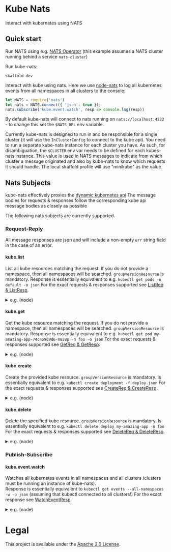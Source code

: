 # Kube Nats

Interact with kubernetes using NATS


## Quick start

Run NATS using e.g. [NATS Operator](https://github.com/nats-io/nats-operator) 
(this example assumes a NATS cluster running behind a service `nats-cluster`)

Run kube-nats:

```
skaffold dev
```

Interact with kube using nats. 
Here we use [node-nats](https://github.com/nats-io/node-nats) to log all kubernetes events from all namespaces in all clusters to the console:

```js
let NATS = require('nats')
let nats = NATS.connect({ 'json': true });
nats.subscribe('kube.event.watch', resp => console.log(resp))
```

By default kube-nats will connect to nats running on `nats://localhost:4222` - to change this set the `$NATS_URL`
env variable. 

Currently kube-nats is designed to run in and be responsible for a single cluster (it will use the `InClusterConfig` to connect to the kube api). 
You need to run a separate kube-nats instance for each cluster you have. As such, for disambiguation, the `$CLUSTER` env var needs to be defined for each
kubes-nats instance. This value is used in NATS messages to indicate from which cluster a message originated and also by 
kube-nats to know which requests it should handle. The local skaffold profile will use "minikube" as the value.

## Nats Subjects

kube-nats effectively proxies the [dynamic kubernetes api](https://github.com/kubernetes/client-go/blob/master/dynamic/interface.go)
The message bodies for requests & responses follow the corresponding kube api message bodies as closely as possible 

The following nats subjects are currently supported.

### Request-Reply

All message responses are json and will include a non-empty `err` string field in the case of an error.

#### kube.list

List all kube resources matching the request. If you do not provide a namespace, then all namespaces will be searched. 
`groupVersionResource` is mandatory.
Response is essentially equivalent to e.g. `kubectl get pods -n default -o json`
For the exact requests & responses supported see [ListReq & ListResp](pkg/handler/handler.go).
 
<details>
 <summary>e.g. (node)</summary>

```js
let req = {
  cluster: 'minikube',
  groupVersionResource: { Group: '', Version: 'v1', Resource: 'pods' },
  namespace: 'default',
  listOptions: {}
}
nats.requestOne('kube.list', req, {}, 3000, resp => {
  console.log(JSON.stringify(resp, null, 2))
})
```

output:

```
{
  "resources": {
    "apiVersion": "v1",
    "items": [
      {
        "apiVersion": "v1",
        "kind": "Pod",
        "metadata": {
          "annotations": {
            "nats.version": "1.3.0"
          },
          "creationTimestamp": "2018-11-26T09:54:38Z",
          "labels": {
            "app": "nats",
            "nats_cluster": "nats-cluster",
            "nats_version": "1.3.0"
          },
          "name": "nats-cluster-1",
          "namespace": "default",
         ...etc
```

</details> 
  
#### kube.get

Get the kube resource matching the request. If you do not provide a namespace, then all namespaces will be searched. 
`groupVersionResource` is mandatory.
Response is essentially equivalent to e.g. `kubectl get pod my-amazing-app-74c459d9d6-m828p -n foo -o json`
For the exact requests & responses supported see [GetReq & GetResp](pkg/handler/handler.go).

<details>
 <summary>e.g. (node)</summary>

```js
let req = {
  cluster: 'minikube',
  groupVersionResource: { Group: '', Version: 'v1', Resource: 'pods' },
  namespace: 'default',
  name: 'nats-cluster-1'
}
nats.requestOne('kube.get', req, {}, 3000, resp => {
  console.log(JSON.stringify(resp, null, 2))
})
```

output:

```
{
  "resource": {
    "apiVersion": "v1",
    "kind": "Pod",
    "metadata": {
      "annotations": {
        "nats.version": "1.3.0"
      },
      "creationTimestamp": "2018-11-26T09:54:38Z",
      "labels": {
        "app": "nats",
        "nats_cluster": "nats-cluster",
        "nats_version": "1.3.0"
      },
      "name": "nats-cluster-1",
      "namespace": "default",
         ...etc
```

</details> 

#### kube.create

Create the provided kube resource. 
`groupVersionResource` is mandatory.
Is essentially equivalent to e.g. `kubectl create deployment -f deploy.json`
For the exact requests & responses supported see [CreateReq & CreateResp](pkg/handler/handler.go).

<details>
 <summary>e.g. (node)</summary>

```js
let req = {
  cluster: 'minikube',
  groupVersionResource: { Group: 'apps', Version: 'v1', Resource: 'deployments' },
  namespace: 'default',
  resource: {
    apiVersion: 'apps/v1',
    kind: 'Deployment',
    metadata: {
      name: 'nginx',
      labels: { app: 'nginx' }
    },
    spec: {
      replicas: 1,
      selector: {
        matchLabels: { app: 'nginx' },
      },
      template: {
        metadata: {
          labels: { app: 'nginx' },
        },
        spec: {
          containers: [
            {
              name: 'nginx',
              image: 'nginx:latest'
            }
          ]
        }
      }
    }
  },
  createOptions: {},
  subresources: [],
}
nats.requestOne('kube.create', req, {}, 3000, resp => {
  console.log(JSON.stringify(resp, null, 2))
})
```

output:

```
{
  "resource": {
    "apiVersion": "apps/v1",
    "kind": "Deployment",
    "metadata": {
      "creationTimestamp": "2018-11-27T00:21:29Z",
      "generation": 1,
      "labels": {
        "app": "nginx"
      },
      "name": "nginx",
      "namespace": "default",
      "resourceVersion": "109926",
         ...etc
```

</details> 

#### kube.delete

Delete the specified kube resource. 
`groupVersionResource` is mandatory.
Is essentially equivalent to e.g. `kubectl delete deploy my-amazing-app -n foo`
For the exact requests & responses supported see [DeleteReq & DeleteResp](pkg/handler/handler.go).

<details>
 <summary>e.g. (node)</summary>

```js
req = {
  cluster: 'minikube',
  groupVersionResource: { Group: 'apps', Version: 'v1', Resource: 'deployments' },
  deleteOptions: { propagationPolicy: 'Foreground' },
  namespace: 'default',
  name: 'nginx',
}
nats.requestOne('kube.delete', req, {}, 3000, resp => {
  console.log(JSON.stringify(resp, null, 2))
})
```

output:

```
{
  "err": ""
}

```

</details> 

### Publish-Subscribe 

#### kube.event.watch

Watches all kubernetes events in all namespaces and all clusters (clusters must be running an instance of kube-nats).  
Response is essentially equivalent to `kubectl get events --all-namespaces -w -o json` (assuming that kubectl connected to all clusters!)
For the exact response see [WatchEventResp](pkg/handler/handler.go).

<details>
 <summary>e.g. (node)</summary>

```js
nats.subscribe('kube.event.watch', resp => {
  console.log(resp)
})
```

output:

```
{ cluster: 'minikube',
  Type: 'ADDED',
  Object:
   { apiVersion: 'v1',
     count: 1,
     eventTime: null,
     firstTimestamp: '2018-11-28T12:30:10Z',
     involvedObject:
      { apiVersion: 'v1',
        fieldPath: 'spec.containers{nats}',
        kind: 'Pod',
        name: 'nats-cluster-2',
        namespace: 'default',
        resourceVersion: '840',
        uid: 'b1e99aa5-f305-11e8-b09e-827816e0a801' },
     kind: 'Event',
     lastTimestamp: '2018-11-28T12:30:10Z',
     message: 'Killing container with id docker://nats:Need to kill Pod',
     ...
```

</details> 

# Legal
This project is available under the [Apache 2.0 License](http://www.apache.org/licenses/LICENSE-2.0.html).
